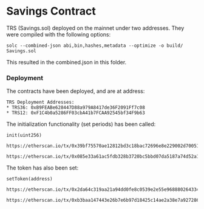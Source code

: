 # Savings Contract

TRS (Savings.sol) deployed on the mainnet under two addresses. They were compiled with the following options:

~~~~
solc --combined-json abi,bin,hashes,metadata --optimize -o build/ Savings.sol
~~~~

This resulted in the combined.json in this folder.

### Deployment

The contracts have been deployed, and are at address:

~~~~
TRS Deployment Addresses:
* TRS36: 0xB9FEABe628447D88a979A8417de36F2091Ff7c08
* TRS12: 0xF1C4b0a5286FF03cbA41b7FCAA92545bf34F9b63
~~~~

The initialization functionality (set periods) has been called:
~~~~
init(uint256)

https://etherscan.io/tx/0x39bf75570ae12812bd3c18bac72696e8e229002d70051b1b0a58c70190306077

https://etherscan.io/tx/0x085e33a61ac5fdb328b3720bc5bbd07da5187a74d52a10b6e45a86cc27616da7
~~~~

The token has also been set:
~~~~
setToken(address)

https://etherscan.io/tx/0x2da64c319aa21a94dd0fe8c0539e2e55e96888026433435edb57993b62a00ad7

https://etherscan.io/tx/0xb3baa147443e26b7e6b97d18425c14ae2a38e7a927286577dcbfc894eb39d179
~~~~